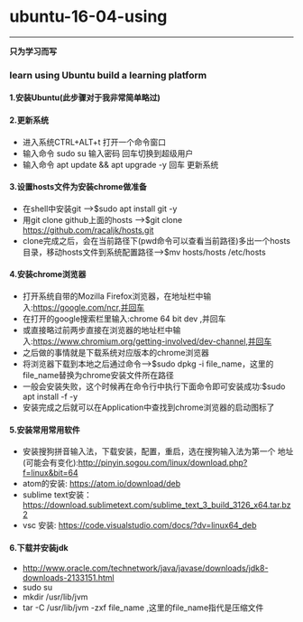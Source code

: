 # ubuntu-16-04-using
---
**只为学习而写**

### learn using Ubuntu build a learning platform

#### 1.安装Ubuntu(此步骤对于我非常简单略过)
#### 2.更新系统
* 进入系统CTRL+ALT+t 打开一个命令窗口
* 输入命令 sudo su 输入密码 回车切换到超级用户
* 输入命令 apt update && apt upgrade -y 回车 更新系统

#### 3.设置hosts文件为安装chrome做准备
* 在shell中安装git -->$sudo apt install git -y
* 用git clone github上面的hosts -->$git clone https://github.com/racaljk/hosts.git
* clone完成之后，会在当前路径下(pwd命令可以查看当前路径)多出一个hosts目录，移动hosts文件到系统配置路径-->$mv hosts/hosts /etc/hosts

#### 4.安装chrome浏览器
* 打开系统自带的Mozilla Firefox浏览器，在地址栏中输入:https://google.com/ncr,并回车
* 在打开的google搜索栏里输入:chrome 64 bit dev ,并回车
* 或直接略过前两步直接在浏览器的地址栏中输入:https://www.chromium.org/getting-involved/dev-channel,并回车
* 之后做的事情就是下载系统对应版本的chrome浏览器
* 将浏览器下载到本地之后通过命令-->$sudo dpkg -i file_name，这里的file_name替换为chrome安装文件所在路径
* 一般会安装失败，这个时候再在命令行中执行下面命令即可安装成功:$sudo apt install -f -y
* 安装完成之后就可以在Application中查找到chrome浏览器的启动图标了

#### 5.安装常用常用软件
* 安装搜狗拼音输入法，下载安装，配置，重启，选在搜狗输入法为第一个 地址(可能会有变化):http://pinyin.sogou.com/linux/download.php?f=linux&bit=64
* atom的安装: https://atom.io/download/deb
* sublime text安装：https://download.sublimetext.com/sublime_text_3_build_3126_x64.tar.bz2
* vsc 安装: https://code.visualstudio.com/docs/?dv=linux64_deb


#### 6.下载并安装jdk
* http://www.oracle.com/technetwork/java/javase/downloads/jdk8-downloads-2133151.html
* sudo su 
* mkdir /usr/lib/jvm
* tar -C /usr/lib/jvm -zxf file_name ,这里的file_name指代是压缩文件

